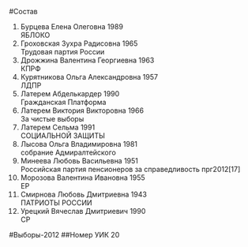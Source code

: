 #Состав
1. Бурцева Елена Олеговна 1989   
    ЯБЛОКО
2. Гроховская Зухра Радисовна 1965   
    Трудовая партия России
3. Дрожжина Валентина Георгиевна 1963   
    КПРФ
4. Курятникова Ольга Александровна 1957   
    ЛДПР
5. Латерем Абделькардер 1990   
    Гражданская Платформа
6. Латерем Виктория Викторовна 1966   
    За чистые выборы
7. Латерем Сельма 1991   
    СОЦИАЛЬНОЙ ЗАЩИТЫ
8. Лысова Ольга Владимировна 1981   
    собрание Адмиралтейского
9. Минеева Любовь Васильевна 1951   
    Российская партия пенсионеров за справедливость
    прг2012[17]
10. Морозова Валентина Ивановна 1955   
    ЕР
11. Смирнова Любовь Дмитриевна 1943   
    ПАТРИОТЫ РОССИИ
12. Урецкий Вячеслав Дмитриевич 1990   
    СР

#Выборы-2012
##Номер УИК
20